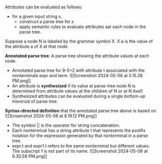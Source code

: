 Attributes can be evaluated as follows:
- for a given input string x, 
	- construct a parse tree for x
	- apply semantic rules to evaluate attributes aat each node in the parse tree.

Suppose a node N is labeled by the grammar symbol X. 
X.a is the value of the attribute a of X at that node.

**Annotated parse tree**:
	A parse tree showing the attribute values at each node.


- Annotated parse tree for 9-5+2 with attribute t associated with the nonterminals expr and term.
![[Screenshot 2024-05-08 at 5.15.28 PM.png]]
- An attribute is **synthesized** if its value at parse-tree node N is determined from attribute values at the children of N or at N itself.
- Synthesized attributes can be evaluated during a single *bottom-up traversal* of parse tree.



**Syntax-directed definition** that the annotated parse tree above is based on. 
![[Screenshot 2024-05-08 at 6.19.12 PM.png]]
- The symbol || is the operator for string concatenation.
- Each nonterminal has a string attribute t that represents the postfix notation for the expression generated by that nonterminal in a parse tree.
- expr.t and expr1.t refers to the same nonterminal but different values. The subscript 1 is not part of its name.
![[Screenshot 2024-05-08 at 6.30.58 PM.png]]